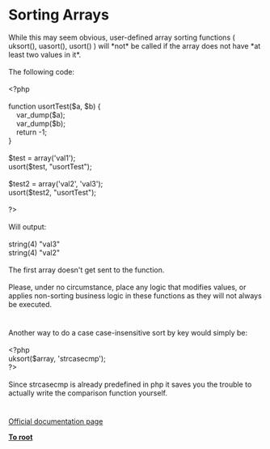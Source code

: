 # Sorting Arrays




<div class="phpcode"><span class="html">
While this may seem obvious, user-defined array sorting functions ( uksort(), uasort(), usort() ) will *not* be called if the array does not have *at least two values in it*.<br><br>The following code:&#xA0; &#xA0; &#xA0; &#xA0; &#xA0; &#xA0; &#xA0; &#xA0; &#xA0; &#xA0; &#xA0; &#xA0; <br><br><span class="default">&lt;?php<br><br></span><span class="keyword">function </span><span class="default">usortTest</span><span class="keyword">(</span><span class="default">$a</span><span class="keyword">, </span><span class="default">$b</span><span class="keyword">) {<br>&#xA0; &#xA0; </span><span class="default">var_dump</span><span class="keyword">(</span><span class="default">$a</span><span class="keyword">);<br>&#xA0; &#xA0; </span><span class="default">var_dump</span><span class="keyword">(</span><span class="default">$b</span><span class="keyword">);<br>&#xA0; &#xA0; return -</span><span class="default">1</span><span class="keyword">;<br>}<br><br></span><span class="default">$test </span><span class="keyword">= array(</span><span class="string">&apos;val1&apos;</span><span class="keyword">);<br></span><span class="default">usort</span><span class="keyword">(</span><span class="default">$test</span><span class="keyword">, </span><span class="string">&quot;usortTest&quot;</span><span class="keyword">);<br><br></span><span class="default">$test2 </span><span class="keyword">= array(</span><span class="string">&apos;val2&apos;</span><span class="keyword">, </span><span class="string">&apos;val3&apos;</span><span class="keyword">);<br></span><span class="default">usort</span><span class="keyword">(</span><span class="default">$test2</span><span class="keyword">, </span><span class="string">&quot;usortTest&quot;</span><span class="keyword">);<br><br></span><span class="default">?&gt;<br></span><br>Will output: <br><br>string(4) &quot;val3&quot;<br>string(4) &quot;val2&quot;<br><br>The first array doesn&apos;t get sent to the function.<br><br>Please, under no circumstance, place any logic that modifies values, or applies non-sorting business logic in these functions as they will not always be executed.</span>
</div>
  

#


<div class="phpcode"><span class="html">
Another way to do a case case-insensitive sort by key would simply be:<br><br><span class="default">&lt;?php<br>uksort</span><span class="keyword">(</span><span class="default">$array</span><span class="keyword">, </span><span class="string">&apos;strcasecmp&apos;</span><span class="keyword">);<br></span><span class="default">?&gt;<br></span><br>Since strcasecmp is already predefined in php it saves you the trouble to actually write the comparison function yourself.</span>
</div>
  

#

[Official documentation page](https://www.php.net/manual/en/array.sorting.php)

**[To root](/README.md)**